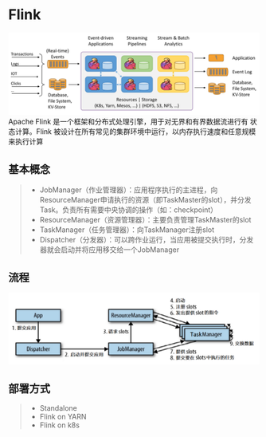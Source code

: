 # Flink
![avatar](flink.png)
Apache Flink 是一个框架和分布式处理引擎，用于对无界和有界数据流进行有 状态计算。Flink 被设计在所有常见的集群环境中运行，以内存执行速度和任意规模 来执行计算

## 基本概念
> * JobManager（作业管理器）：应用程序执行的主进程，向ResourceManager申请执行的资源（即TaskMaster的slot），并分发Task。负责所有需要中央协调的操作（如：checkpoint）
> * ResourceManager（资源管理器）：主要负责管理TaskMaster的slot
> * TaskManager（任务管理器）：向TaskManager注册slot
> * Dispatcher（分发器）：可以跨作业运行，当应用被提交执行时，分发器就会启动并将应用移交给一个JobManager

## 流程
![avatar](flink-workflow.png)

## 部署方式
> * Standalone
> * Flink on YARN
> * Flink on k8s